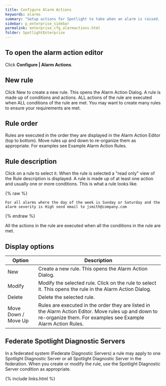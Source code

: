 ```yaml
---
title: Configure Alarm Actions
keywords: alarms
summary: "Setup actions for Spotlight to take when an alarm is raised. The actions Spotlight can take include running a program and sending an email. Conditions on taking the action can be defined, such as the day of the week, the time of day, the severity of the alarm, the alarm type and the connection type."
sidebar: p_enterprise_sidebar
permalink: enterprise_cfg_alarmactions.html
folder: SpotlightEnterprise
---
```




## To open the alarm action editor

Click **Configure \| Alarm Actions**.




## New rule

Click New to create a new rule. This opens the Alarm Action Dialog. A rule is made up of conditions and actions. ALL actions of the rule are executed when ALL conditions of the rule are met. You may want to create many rules to ensure your requirements are met.

## Rule order

Rules are executed in the order they are displayed in the Alarm Action Editor (top to bottom). Move rules up and down to re-organize them as appropriate. For examples see Example Alarm Action Rules.

## Rule description

Click on a rule to select it. When the rule is selected a "read only" view of the Rule description is displayed. A rule is made up of at least one action and usually one or more conditions. This is what a rule looks like.

{% raw %}
```
For all alarms where the day of the week is Sunday or Saturday and the alarm severity is High send email to jsmith@company.com
```
{% endraw %}


All the actions in the rule are executed when all the conditions in the rule are met.


## Display options

Option | Description
-------|------------
New | Create a new rule. This opens the Alarm Action Dialog.
Modify | Modify the selected rule. Click on the rule to select it. This opens the rule in the Alarm Action Dialog.
Delete | Delete the selected rule.
Move Down / Move Up | Rules are executed in the order they are listed in the Alarm Action Editor. Move rules up and down to re-organize them. For examples see Example Alarm Action Rules.


## Federate Spotlight Diagnostic Servers

In a federated system (Federate Diagnostic Servers) a rule may apply to one Spotlight Diagnostic Server or all Spotlight Diagnostic Server in the federation. When you create or modify the rule, use the Spotlight Diagnostic Server condition as appropriate.

{% include links.html %}
